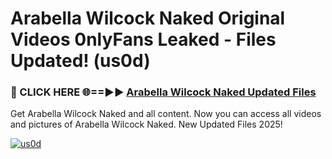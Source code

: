 # Arabella Wilcock Naked Original Videos 0nlyFans Leaked - Files Updated! (us0d)

<h3>🔴 CLICK HERE 🌐==►► <a href="https://tinyurl.com/up5wt9bj" rel="nofollow">Arabella Wilcock Naked Updated Files</a></h3>

Get Arabella Wilcock Naked and all content. Now you can access all videos and pictures of Arabella Wilcock Naked. New Updated Files 2025!

[![us0d](https://i.imgur.com/ABiUzMV.gif)](https://tinyurl.com/up5wt9bj)
